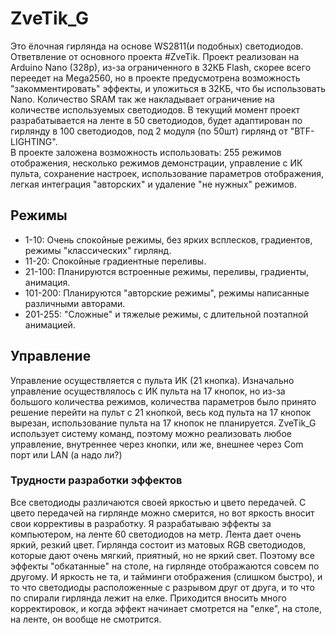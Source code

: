# ZveTik_G
Это ёлочная гирлянда на основе WS2811(и подобных) светодиодов. Ответвление от основного проекта #ZveTik. Проект реализован на Arduino Nano (328p), из-за ограниченного в 32КБ Flash, скорее всего переедет на Mega2560, но в проекте предусмотрена возможность "закомментировать" эффекты, и уложиться в 32КБ, что бы использовать Nano. Количество SRAM так же накладывает ограничение на количестве используемых светодиодов. В текущий момент проект разрабатывается на ленте в 50 светодиодов, будет адаптирован по гирлянду в 100 светодиодов, под 2 модуля (по 50шт) гирлянд от "BTF-LIGHTING".  
В проекте заложена возможность использовать: 255 режимов отображения, несколько режимов демонстрации, управление с ИК пульта, сохранение настроек, использование параметров отображения, легкая интеграция "авторских" и удаление "не нужных" режимов. 

## Режимы
- 1-10: Очень спокойные режимы, без ярких всплесков, градиентов, режимы "классических" гирлянд.
- 11-20: Спокойные градиентные переливы.
- 21-100: Планируются встроенные режимы, переливы, градиенты, анимация.
- 101-200: Планируются "авторские режимы", режимы написанные различными авторами.
- 201-255: "Сложные" и тяжелые режимы, с длительной поэтапной анимацией.

## Управление
Управление осуществляется с пульта ИК (21 кнопка). Изначально управление осуществлялось с ИК пульта на 17 кнопок, но из-за большого количества режимов, количества параметров было принято решение перейти на пульт с 21 кнопкой, весь код пульта на 17 кнопок вырезан, использование пульта на 17 кнопок не планируется.
ZveTik_G использует систему команд, поэтому можно реализовать любое управление, внутреннее через кнопки, или же, внешнее через Com порт или LAN (а надо ли?)

### Трудности разработки эффектов
Все светодиоды различаются своей яркостью и цвето передачей. С цвето передачей на гирлянде можно смерится, но вот яркость вносит свои коррективы в разработку. Я разрабатываю эффекты за компьютером, на ленте 60 светодиодов на метр. Лента дает очень яркий, резкий цвет. Гирлянда состоит из матовых RGB светодиодов, которые дают очень мягкий, приятный, но не яркий свет. Поэтому все эффекты "обкатанные" на столе, на гирлянде отображаются совсем по другому. И яркость не та, и тайминги отображения (слишком быстро), и то что светодиоды расположенные с разрывом друг от друга, и то что по спирали гирлянда лежит на елке. Приходится вносить много корректировок, и когда эффект начинает смотрется на "елке", на столе, на ленте, он вообще не смотрится. 
